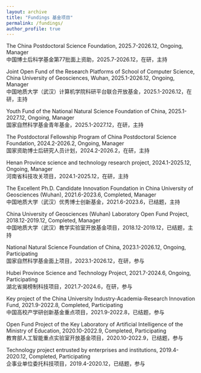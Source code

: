 ```yaml
---
layout: archive
title: "Fundings 基金项目"
permalink: /fundings/
author_profile: true
---
```

The China Postdoctoral Science Foundation, 2025.7-2026.12, Ongoing, Manager  
中国博士后科学基金第77批面上资助，2025.7-2026.12，在研，主持

Joint Open Fund of the Research Platforms of School of Computer Science, China University of Geosciences, Wuhan, 2025.1-2026.12, Ongoing, Manager  
中国地质大学（武汉）计算机学院科研平台联合开放基金，2025.1-2026.12，在研，主持

Youth Fund of the National Natural Science Foundation of China, 2025.1-2027.12, Ongoing, Manager  
国家自然科学基金青年基金，2025.1-2027.12，在研，主持

The Postdoctoral Fellowship Program of China Postdoctoral Science Foundation, 2024.2-2026.2, Ongoing, Manager  
国家资助博士后研究人员计划，2024.2-2026.2，在研，主持

Henan Province science and technology research project, 2024.1-2025.12, Ongoing, Manager  
河南省科技攻关项目，2024.1-2025.12，在研，主持

The Excellent Ph.D. Candidate Innovation Foundation in China University of Geosciences (Wuhan), 2021.6-2023.6, Completed, Manager  
中国地质大学（武汉）优秀博士创新基金，2021.6-2023.6，已结题，主持

China University of Geosciences (Wuhan) Laboratory Open Fund Project, 2018.12-2019.12, Completed, Manager  
中国地质大学（武汉）教学实验室开放基金项目，2018.12-2019.12，已结题，主持

National Natural Science Foundation of China, 2023.1-2026.12, Ongoing, Participating  
国家自然科学基金面上项目，2023.1-2026.12，在研，参与

Hubei Province Science and Technology Project, 2021.7-2024.6, Ongoing, Participating  
湖北省揭榜制科技项目，2021.7-2024.6，在研，参与

Key project of the China University Industry-Academia-Research Innovation Fund, 2021.9-2022.8, Completed, Participating  
中国高校产学研创新基金重点项目，2021.9-2022.8，已结题，参与

Open Fund Project of the Key Laboratory of Artificial Intelligence of the Ministry of Education, 2020.10-2022.9, Completed, Participating  
教育部人工智能重点实验室开放基金项目，2020.10-2022.9，已结题，参与

Technology project entrusted by enterprises and institutions, 2019.4-2020.12, Completed, Participating  
企事业单位委托科技项目，2019.4-2020.12，已结题，参与

